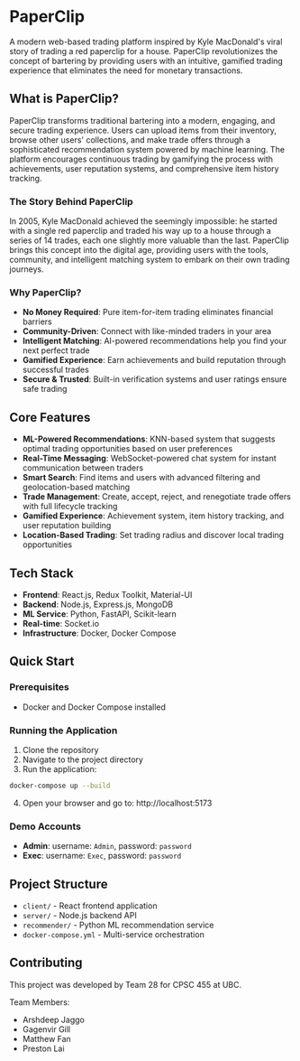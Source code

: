 # PaperClip

A modern web-based trading platform inspired by Kyle MacDonald's viral story of trading a red paperclip for a house. PaperClip revolutionizes the concept of bartering by providing users with an intuitive, gamified trading experience that eliminates the need for monetary transactions.

## What is PaperClip?

PaperClip transforms traditional bartering into a modern, engaging, and secure trading experience. Users can upload items from their inventory, browse other users' collections, and make trade offers through a sophisticated recommendation system powered by machine learning. The platform encourages continuous trading by gamifying the process with achievements, user reputation systems, and comprehensive item history tracking.

### The Story Behind PaperClip

In 2005, Kyle MacDonald achieved the seemingly impossible: he started with a single red paperclip and traded his way up to a house through a series of 14 trades, each one slightly more valuable than the last. PaperClip brings this concept into the digital age, providing users with the tools, community, and intelligent matching system to embark on their own trading journeys.

### Why PaperClip?

- **No Money Required**: Pure item-for-item trading eliminates financial barriers
- **Community-Driven**: Connect with like-minded traders in your area
- **Intelligent Matching**: AI-powered recommendations help you find your next perfect trade
- **Gamified Experience**: Earn achievements and build reputation through successful trades
- **Secure & Trusted**: Built-in verification systems and user ratings ensure safe trading

## Core Features

- **ML-Powered Recommendations**: KNN-based system that suggests optimal trading opportunities based on user preferences
- **Real-Time Messaging**: WebSocket-powered chat system for instant communication between traders
- **Smart Search**: Find items and users with advanced filtering and geolocation-based matching
- **Trade Management**: Create, accept, reject, and renegotiate trade offers with full lifecycle tracking
- **Gamified Experience**: Achievement system, item history tracking, and user reputation building
- **Location-Based Trading**: Set trading radius and discover local trading opportunities

## Tech Stack

- **Frontend**: React.js, Redux Toolkit, Material-UI
- **Backend**: Node.js, Express.js, MongoDB
- **ML Service**: Python, FastAPI, Scikit-learn
- **Real-time**: Socket.io
- **Infrastructure**: Docker, Docker Compose

## Quick Start

### Prerequisites
- Docker and Docker Compose installed

### Running the Application

1. Clone the repository
2. Navigate to the project directory
3. Run the application:
```bash
docker-compose up --build
```

4. Open your browser and go to: http://localhost:5173

### Demo Accounts
- **Admin**: username: `Admin`, password: `password`
- **Exec**: username: `Exec`, password: `password`

## Project Structure

- `client/` - React frontend application
- `server/` - Node.js backend API
- `recommender/` - Python ML recommendation service
- `docker-compose.yml` - Multi-service orchestration

## Contributing

This project was developed by Team 28 for CPSC 455 at UBC.

Team Members:
- Arshdeep Jaggo
- Gagenvir Gill
- Matthew Fan
- Preston Lai
